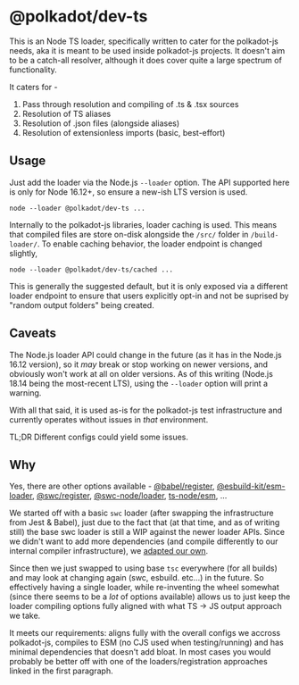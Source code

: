 # @polkadot/dev-ts

This is an Node TS loader, specifically written to cater for the polkadot-js needs, aka it is meant to be used inside polkadot-js projects. It doesn't aim to be a catch-all resolver, although it does cover quite a large spectrum of functionality.

It caters for -

1. Pass through resolution and compiling of .ts & .tsx sources
2. Resolution of TS aliases
3. Resolution of .json files (alongside aliases)
4. Resolution of extensionless imports (basic, best-effort)


## Usage

Just add the loader via the Node.js `--loader` option. The API supported here is only for Node 16.12+, so ensure a new-ish LTS version is used.

```
node --loader @polkadot/dev-ts ...
```

Internally to the polkadot-js libraries, loader caching is used. This means that compiled files are store on-disk alongside the `/src/` folder in `/build-loader/`. To enable caching behavior, the loader endpoint is changed slightly,

```
node --loader @polkadot/dev-ts/cached ...
```

This is generally the suggested default, but it is only exposed via a different loader endpoint to ensure that users explicitly opt-in and not be suprised by "random output folders" being created.


## Caveats

The Node.js loader API could change in the future (as it has in the Node.js 16.12 version), so it _may_ break or stop working on newer versions, and obviously won't work at all on older versions. As of this writing (Node.js 18.14 being the most-recent LTS), using the `--loader` option will print a warning.

With all that said, it is used as-is for the polkadot-js test infrastructure and currently operates without issues in _that_ environment.

TL;DR Different configs could yield some issues.


## Why

Yes, there are other options available - [@babel/register](https://babeljs.io/docs/babel-register), [@esbuild-kit/esm-loader](https://github.com/esbuild-kit/esm-loader), [@swc/register](https://github.com/swc-project/register), [@swc-node/loader](https://github.com/swc-project/swc-node/tree/master/packages/loader), [ts-node/esm](https://github.com/TypeStrong/ts-node), ...

We started off with a basic `swc` loader (after swapping the infrastructure from Jest & Babel), just due to the fact that (at that time, and as of writing still) the base swc loader is still a WIP against the newer loader APIs. Since we didn't want to add more dependencies (and compile differently to our internal compiler infrastructure), we [adapted our own](https://nodejs.org/api/esm.html#esm_transpiler_loader).

Since then we just swapped to using base `tsc` everywhere (for all builds) and may look at changing again (swc, esbuild. etc...) in the future. So effectively having a single loader, while re-inventing the wheel somewhat (since there seems to be a _lot_ of options available) allows us to just keep the loader compiling options fully aligned with what TS -> JS output approach we take.

It meets our requirements: aligns fully with the overall configs we accross polkadot-js, compiles to ESM (no CJS used when testing/running) and has minimal dependencies that doesn't add bloat. In most cases you would probably be better off with one of the loaders/registration approaches linked in the first paragraph.
